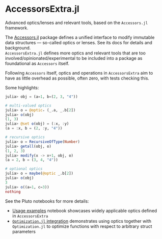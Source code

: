 # AccessorsExtra.jl

Advanced optics/lenses and relevant tools, based on the `Accessors.jl` framework.

The [Accessors.jl](https://github.com/JuliaObjects/Accessors.jl) package defines a unified interface to modify immutable data structures — so-called optics or lenses. See its docs for details and background. \
`AccessorsExtra.jl` defines more optics and relevant tools that are too involved/opinionated/experimental to be included into a package as foundational as `Accessors` itself.

Following `Accessors` itself, optics and operations in `AccessorsExtra` aim to have as little overhead as possible, often zero, with tests checking this.

Some highlights:
```julia
julia> obj = (a=1, b=(2, 3, "4"))

# multi-valued optics
julia> o = @optic₊ (_.a, _.b[2])
julia> o(obj)
(1, 3)
julia> @set o(obj) = (:x, :y)
(a = :x, b = (2, :y, "4"))

# recursive optics
julia> o = RecursiveOfType(Number)
julia> getall(obj, o)
(1, 2, 3)
julia> modify(x -> x+1, obj, o)
(a = 2, b = (3, 4, "4"))

# optional optics
julia> o = maybe(@optic _.b[2])
julia> o(obj)
3
julia> o((a=1, c=3))
nothing
```

See the Pluto notebooks for more details:
- [Usage examples](https://aplavin.github.io/AccessorsExtra.jl/examples/notebook.html) notebook showcases widely applicable optics defined in `AccessorsExtra`
- [`Optimization.jl` integration](https://aplavin.github.io/AccessorsExtra.jl/examples/optimization.html) demonstrates using optics together with `Optimization.jl` to optimize functions with respect to arbitrary struct parameters
